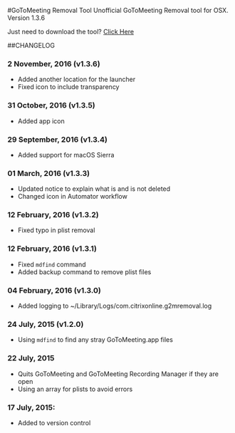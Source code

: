 #GoToMeeting Removal Tool
Unofficial GoToMeeting Removal tool for OSX.  
Version 1.3.6

Just need to download the tool? [Click Here](https://github.com/robotmachine/GoToMeeting-Removal-Tool/releases/download/v1.3.6/GoToMeeting-Removal-Tool-v1.3.6.zip)  

##CHANGELOG
### 2 November, 2016 (v1.3.6)
* Added another location for the launcher
* Fixed icon to include transparency

### 31 October, 2016 (v1.3.5)
* Added app icon

### 29 September, 2016 (v1.3.4)
* Added support for macOS Sierra  


### 01 March, 2016 (v1.3.3)
* Updated notice to explain what is and is not deleted
* Changed icon in Automator workflow

### 12 February, 2016 (v1.3.2)
* Fixed typo in plist removal

### 12 February, 2016 (v1.3.1)
* Fixed `mdfind` command
* Added backup command to remove plist files

### 04 February, 2016 (v1.3.0)
* Added logging to ~/Library/Logs/com.citrixonline.g2mremoval.log

### 24 July, 2015 (v1.2.0)
* Using `mdfind` to find any stray GoToMeeting.app files

### 22 July, 2015
* Quits GoToMeeting and GoToMeeting Recording Manager if they are open
* Using an array for plists to avoid errors

### 17 July, 2015:  
* Added to version control
